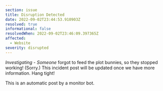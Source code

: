 ```yaml
---
section: issue
title: Disruption Detected
date: 2022-09-02T23:44:53.910903Z
resolved: true
informational: false
resolvedWhen: 2022-09-02T23:46:09.397365Z
affected:
  - Website
severity: disrupted
---
```

*Investigating* - _Someone_ forgot to feed the plot bunnies, so they stopped working! (Sorry.) This incident post will be updated once we have more information. Hang tight!

This is an automatic post by a monitor bot.
        